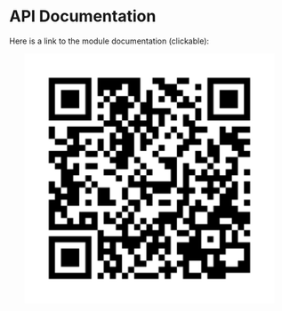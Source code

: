 # API Documentation

Here is a link to the module documentation (clickable):

<p align="center" width="100%">
 <a href="https://blenderhq.github.io/bhqab">
  <img alt="API Documentation" src="https://github.com/BlenderHQ/bhqab/blob/dev/docs/source/images/qr_bhqab_github_io.svg" width="450">
 </a>
</p>
